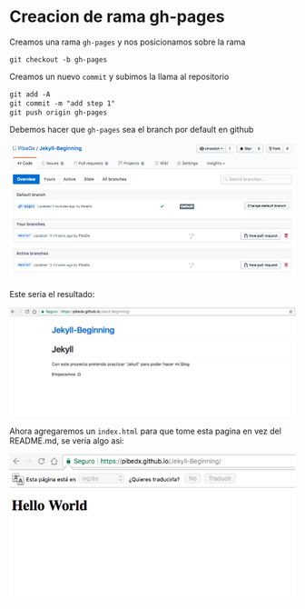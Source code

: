 # Creacion de rama gh-pages

Creamos una rama `gh-pages` y nos posicionamos sobre la rama

```
git checkout -b gh-pages
```

Creamos un nuevo `commit` y subimos la llama al repositorio

```
git add -A
git commit -m "add step 1"
git push origin gh-pages
```

Debemos hacer que `gh-pages` sea el branch por default en github

<img src="../images/step_1_change_branch_default.png" width="800">

Este seria el resultado:

<img src="../images/step_1_preview_gh-pages.png" width="800">

Ahora agregaremos un `index.html` para que tome esta pagina en vez del README.md, se veria algo asi:

<img src="../images/step_1_preview_with_index.png" width="800">

